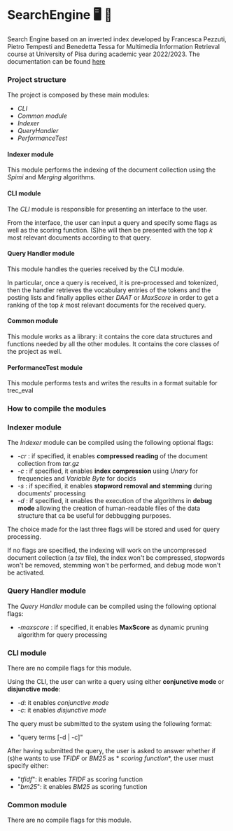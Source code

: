 # SearchEngine 🖥️  :page_with_curl:

Search Engine based on an inverted index developed by Francesca Pezzuti, Pietro Tempesti and Benedetta Tessa for
Multimedia Information Retrieval course at University of Pisa during academic year 2022/2023. The documentation can be found [here](./documentation.pdf)

### Project structure

The project is composed by these main modules:

- *CLI*
- *Common module*
- *Indexer*
- *QueryHandler*
- *PerformanceTest*

#### Indexer module

This module performs the indexing of the document collection using the *Spimi* and *Merging* algorithms.

#### CLI module

The *CLI* module is responsible for presenting an interface to the user.

From the interface, the user can input a query and specify some flags as well as the scoring function. (S)he will then
be presented with the top $k$ most relevant documents according to that query.

#### Query Handler module

This module handles the queries received by the CLI module.

In particular, once a query is received, it is pre-processed and tokenized, then the handler retrieves the vocabulary
entries of the tokens and the posting lists and finally applies either *DAAT* or *MaxScore* in order to get a ranking of
the top $k$ most relevant documents for the received query.

#### Common module

This module works as a library: it contains the core data structures and functions needed by all the other modules. It
contains the core classes of the project as well.

#### PerformanceTest module
This module performs tests and writes the results in a format suitable for trec_eval

### How to compile the modules

### Indexer module

The *Indexer* module can be compiled using the following optional flags:

- *-cr* : if specified, it enables **compressed reading** of the document collection from *tar.gz*
- *-c* : if specified, it enables **index compression** using *Unary* for frequencies and *Variable Byte* for docids
- *-s* : if specified, it enables **stopword removal and stemming** during documents' processing
- *-d* : if specified, it enables the execution of the algorithms in **debug mode** allowing the creation of
  human-readable files of the data structure that ca be useful for debbugging purposes.

The choice made for the last three flags will be stored and used for query processing.

If no flags are specified, the indexing will work on the uncompressed document collection (a *tsv* file), the index
won't be compressed, stopwords won't be removed, stemming won't be performed, and debug mode won't be activated.

### Query Handler module

The *Query Handler* module can be compiled using the following optional flags:

- *-maxscore* : if specified, it enables **MaxScore** as dynamic pruning algorithm for query processing

### CLI module

There are no compile flags for this module.

Using the CLI, the user can write a query using either **conjunctive mode** or **disjunctive mode**:

- *-d*: it enables *conjunctive mode*
- *-c*: it enables *disjunctive mode*

The query must be submitted to the system using the following format:

- "query terms \[-d | -c\]"

After having submitted the query, the user is asked to answer whether if (s)he wants to use *TFIDF* or *BM25* as *
*scoring function**, the user must specify either:

- "*tfidf*": it enables *TFIDF* as scoring function
- "*bm25*": it enables *BM25* as scoring function

### Common module

There are no compile flags for this module.


